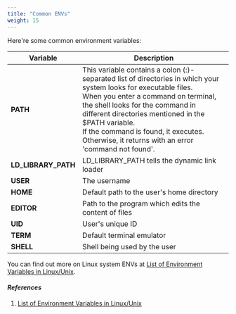 ```yaml
---
title: "Common ENVs"
weight: 15
---
```


Here're some common environment variables:

| Variable            | **Description**                                              |
| ------------------- | ------------------------------------------------------------ |
| **PATH**            | This variable contains a colon (:)-separated list of directories in which your system looks for executable files. <br>When you enter a command on terminal, the shell looks for the command in different directories mentioned in the $PATH variable. <br>If the command is found, it executes. Otherwise, it returns with an error 'command not found'. |
| **LD_LIBRARY_PATH** | LD_LIBRARY_PATH tells the dynamic link loader                |
| **USER**            | The username                                                 |
| **HOME**            | Default path to the user's home directory                    |
| **EDITOR**          | Path to the program which edits the content of files         |
| **UID**             | User's unique ID                                             |
| **TERM**            | Default terminal emulator                                    |
| **SHELL**           | Shell being used by the user                                 |

You can find out more on Linux system ENVs at [List of Environment Variables in Linux/Unix](https://www.cyberciti.biz/faq/linux-list-all-environment-variables-env-command/).

#### *References*

1. [List of Environment Variables in Linux/Unix](https://www.guru99.com/linux-environment-variables.html)